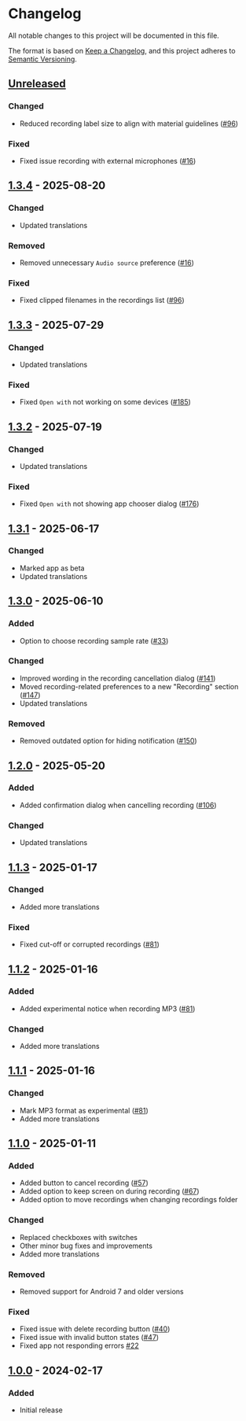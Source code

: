 # Changelog
All notable changes to this project will be documented in this file.

The format is based on [Keep a Changelog](https://keepachangelog.com/en/1.1.0/),
and this project adheres to [Semantic Versioning](https://semver.org/spec/v2.0.0.html).

## [Unreleased]
### Changed
- Reduced recording label size to align with material guidelines ([#96])

### Fixed
- Fixed issue recording with external microphones ([#16])

## [1.3.4] - 2025-08-20
### Changed
- Updated translations

### Removed
- Removed unnecessary `Audio source` preference ([#16])

### Fixed
- Fixed clipped filenames in the recordings list ([#96])

## [1.3.3] - 2025-07-29
### Changed
- Updated translations

### Fixed
- Fixed `Open with` not working on some devices ([#185])

## [1.3.2] - 2025-07-19
### Changed
- Updated translations

### Fixed
- Fixed `Open with` not showing app chooser dialog ([#176])

## [1.3.1] - 2025-06-17
### Changed
- Marked app as beta
- Updated translations

## [1.3.0] - 2025-06-10
### Added
- Option to choose recording sample rate ([#33])

### Changed
- Improved wording in the recording cancellation dialog ([#141])
- Moved recording-related preferences to a new "Recording" section ([#147])
- Updated translations

### Removed
- Removed outdated option for hiding notification ([#150])

## [1.2.0] - 2025-05-20
### Added
- Added confirmation dialog when cancelling recording ([#106])

### Changed
- Updated translations

## [1.1.3] - 2025-01-17
### Changed
- Added more translations

### Fixed
- Fixed cut-off or corrupted recordings ([#81])

## [1.1.2] - 2025-01-16
### Added
- Added experimental notice when recording MP3 ([#81])

### Changed
- Added more translations

## [1.1.1] - 2025-01-16
### Changed
- Mark MP3 format as experimental ([#81])
- Added more translations

## [1.1.0] - 2025-01-11
### Added
- Added button to cancel recording ([#57])
- Added option to keep screen on during recording ([#67])
- Added option to move recordings when changing recordings folder

### Changed
- Replaced checkboxes with switches
- Other minor bug fixes and improvements
- Added more translations

### Removed
- Removed support for Android 7 and older versions

### Fixed
- Fixed issue with delete recording button ([#40])
- Fixed issue with invalid button states ([#47])
- Fixed app not responding errors [#22]

## [1.0.0] - 2024-02-17
### Added
- Initial release

[#16]: https://github.com/FossifyOrg/Voice-Recorder/issues/16
[#22]: https://github.com/FossifyOrg/Voice-Recorder/issues/22
[#33]: https://github.com/FossifyOrg/Voice-Recorder/issues/33
[#40]: https://github.com/FossifyOrg/Voice-Recorder/issues/40
[#47]: https://github.com/FossifyOrg/Voice-Recorder/issues/47
[#57]: https://github.com/FossifyOrg/Voice-Recorder/issues/57
[#67]: https://github.com/FossifyOrg/Voice-Recorder/issues/67
[#81]: https://github.com/FossifyOrg/Voice-Recorder/issues/81
[#96]: https://github.com/FossifyOrg/Voice-Recorder/issues/96
[#106]: https://github.com/FossifyOrg/Voice-Recorder/issues/106
[#141]: https://github.com/FossifyOrg/Voice-Recorder/issues/141
[#147]: https://github.com/FossifyOrg/Voice-Recorder/issues/147
[#150]: https://github.com/FossifyOrg/Voice-Recorder/issues/150
[#176]: https://github.com/FossifyOrg/Voice-Recorder/issues/176
[#185]: https://github.com/FossifyOrg/Voice-Recorder/issues/185

[Unreleased]: https://github.com/FossifyOrg/Voice-Recorder/compare/1.3.4...HEAD
[1.3.4]: https://github.com/FossifyOrg/Voice-Recorder/compare/1.3.3...1.3.4
[1.3.3]: https://github.com/FossifyOrg/Voice-Recorder/compare/1.3.2...1.3.3
[1.3.2]: https://github.com/FossifyOrg/Voice-Recorder/compare/1.3.1...1.3.2
[1.3.1]: https://github.com/FossifyOrg/Voice-Recorder/compare/1.3.0...1.3.1
[1.3.0]: https://github.com/FossifyOrg/Voice-Recorder/compare/1.2.0...1.3.0
[1.2.0]: https://github.com/FossifyOrg/Voice-Recorder/compare/1.1.3...1.2.0
[1.1.3]: https://github.com/FossifyOrg/Voice-Recorder/compare/1.1.2...1.1.3
[1.1.2]: https://github.com/FossifyOrg/Voice-Recorder/compare/1.1.1...1.1.2
[1.1.1]: https://github.com/FossifyOrg/Voice-Recorder/compare/1.1.0...1.1.1
[1.1.0]: https://github.com/FossifyOrg/Voice-Recorder/compare/1.0.0...1.1.0
[1.0.0]: https://github.com/FossifyOrg/Voice-Recorder/releases/tag/1.0.0
